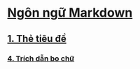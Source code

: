 # [Ngôn ngữ Markdown](https://github.com/huybmt2602/Thuc-tap-2023/blob/main/HuyNV/Markdown/Docs/Markdown.md#ng%C3%B4n-ng%E1%BB%AF-markdown)

## [1. Thẻ tiêu đề](https://github.com/huybmt2602/Thuc-tap-2023/blob/main/HuyNV/Markdown/Docs/Markdown.md#1-th%E1%BA%BB-ti%C3%AAu-%C4%91%E1%BB%81)

### [4. Trích dẫn bo chữ](https://github.com/huybmt2602/Thuc-tap-2023/blob/main/HuyNV/Markdown/Docs/Markdown.md#4-tr%C3%ADch-d%E1%BA%ABn-bo-ch%E1%BB%AF)